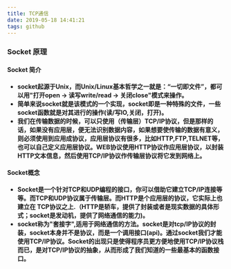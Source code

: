 ```yaml
---
title: TCP通信
date: 2019-05-18 14:41:21
tags: github
---
```

### Socket 原理
#### Socket 简介
- **socket起源于Unix，而Unix/Linux基本哲学之一就是：“一切即文件”，都可以用"打开open -> 读写write/read -> 关闭close"模式来操作。**
- **简单来说socket就是该模式的一个实现，socket即是一种特殊的文件，一些socket函数就是对其进行的操作(读/写IO,关闭，打开)。**
- **我们在传输数据的时候，可以只使用（传输层）TCP/IP协议，但是那样的话，如果没有应用层，便无法识别数据内容，如果想要使传输的数据有意义，则必须使用到应用成协议，应用层协议有很多，比如HTTP,FTP,TELNET等，也可以自己定义应用层协议。WEB协议使用HTTP协议作应用层协议，以封装HTTP文本信息，然后使用TCP/IP协议作传输层协议将它发到网络上。**

#### Socket概念
- **Socket是一个针对TCP和UDP编程的接口，你可以借助它建立TCP/IP连接等等。而TCP和UDP协议属于传输层。而HTTP是个应用层的协议，它实际上也建立在 TCP协议之上.（HTTP是轿车，提供了封装或者是现实数据的具体形式；socket是发动机，提供了网络通信的能力)。**
- **socket称为"套接字",适用于网络通信的方法。socket是对tcp/IP协议的封装，socket本身并不是协议，而是一个调用接口(api)。通过socket我们才能使用TCP/IP协议。Socket的出现只是使得程序员更方便地使用TCP/IP协议栈而已，是对TCP/IP协议的抽象，从而形成了我们知道的一些最基本的函数接口。**

